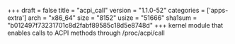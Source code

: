 +++
draft = false
title = "acpi_call"
version = "1.1.0-52"
categories = ['apps-extra']
arch = "x86_64"
size = "8152"
usize = "51666"
sha1sum = "b012497f73231701c8d2fabf89585c18d5e8748d"
+++
kernel module that enables calls to ACPI methods through /proc/acpi/call